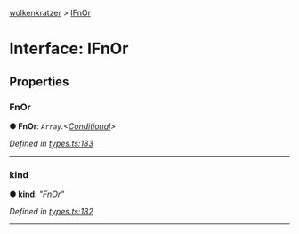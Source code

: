 [wolkenkratzer](../README.md) > [IFnOr](../interfaces/ifnor.md)



# Interface: IFnOr


## Properties
<a id="fnor"></a>

###  FnOr

**●  FnOr**:  *`Array`.<[Conditional](../#conditional)>* 

*Defined in [types.ts:183](https://github.com/arminhammer/wolkenkratzer/blob/ec8acae/src/types.ts#L183)*





___

<a id="kind"></a>

###  kind

**●  kind**:  *"FnOr"* 

*Defined in [types.ts:182](https://github.com/arminhammer/wolkenkratzer/blob/ec8acae/src/types.ts#L182)*





___


